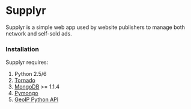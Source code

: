 # Supplyr

Supplyr is a simple web app used by website publishers to manage both network and self-sold ads. 

### Installation

Supplyr requires:

1. Python 2.5/6
1. [Tornado](http://www.tornadoweb.org/)
1. [MongoDB](http://www.mongodb.org/) >= 1.1.4
1. [Pymongo](http://github.com/mongodb/mongo-python-driver)
1. [GeoIP Python API](http://www.maxmind.com/app/python)
